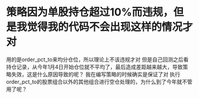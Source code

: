 # 策略因为单股持仓超过10%而违规，但是我觉得我的代码不会出现这样的情况才对

用的是order_pct_to来均分仓位，所以理论上不该违规才对
但是自己回测之后看持仓记录，从今年1月4日开始仓位就不平均了，最后造成差距越来越大，导致策略失效，这是什么原因导致的呢？
我在编写策略的时候确实是保证了对 执行order_pct_to的股票组合以外的其他组合进行空仓处理的，为什么到了今年就不管用了呢？